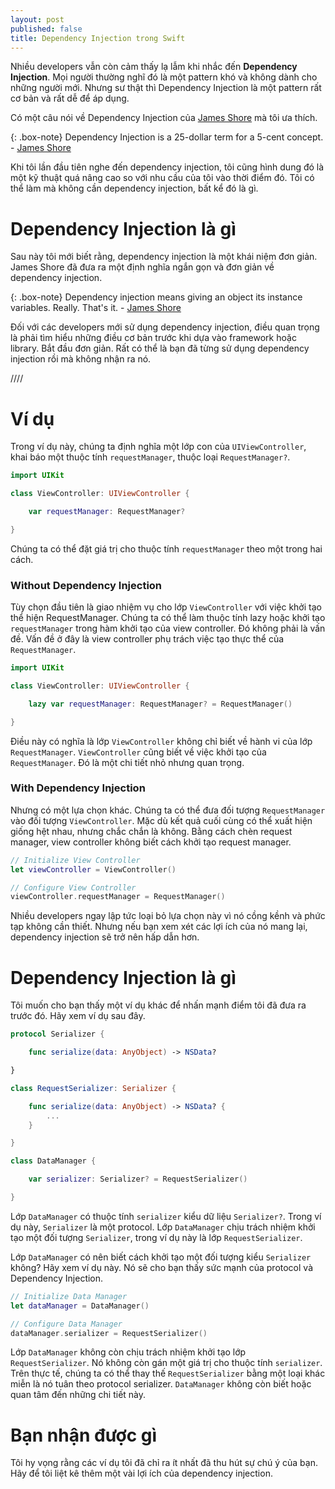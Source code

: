 ```yaml
---
layout: post
published: false
title: Dependency Injection trong Swift
---
```

Nhiều developers vẫn còn cảm thấy lạ lẫm khi nhắc đến **Dependency Injection**. Mọi người thường nghĩ đó là một pattern khó và không dành cho những người mới. Nhưng sư thật thì Dependency Injection là một pattern rất cơ bản và rất dễ để áp dụng.

Có một câu nói về Dependency Injection của [James Shore](https://www.jamesshore.com/Blog/Dependency-Injection-Demystified.html) mà tôi ưa thích.

{: .box-note}
Dependency Injection is a 25-dollar term for a 5-cent concept. - [James Shore](https://www.jamesshore.com/Blog/Dependency-Injection-Demystified.html)

Khi tôi lần đầu tiên nghe đến dependency injection, tôi cũng hình dung đó là một kỹ thuật quá nâng cao so với nhu cầu của tôi vào thời điểm đó. Tôi có thể làm mà không cần dependency injection, bất kể đó là gì.

# **Dependency Injection là gì**

Sau này tôi mới biết rằng, dependency injection là một khái niệm đơn giản. James Shore đã đưa ra một định nghĩa ngắn gọn và đơn giản về dependency injection.

{: .box-note}
Dependency injection means giving an object its instance variables. Really. That's it. - [James Shore](https://www.jamesshore.com/Blog/Dependency-Injection-Demystified.html)

Đối với các developers mới sử dụng dependency injection, điều quan trọng là phải tìm hiểu những điều cơ bản trước khi dựa vào framework hoặc library. Bắt đầu đơn giản. Rất có thể là bạn đã từng sử dụng dependency injection rồi mà không nhận ra nó.

////

# **Ví dụ**

Trong ví dụ này, chúng ta định nghĩa một lớp con của `UIViewController`, khai báo một thuộc tính `requestManager`, thuộc loại `RequestManager?`.

```swift
import UIKit

class ViewController: UIViewController {

    var requestManager: RequestManager?

}
```

Chúng ta có thể đặt giá trị cho thuộc tính `requestManager` theo một trong hai cách.

### Without Dependency Injection

Tùy chọn đầu tiên là giao nhiệm vụ cho lớp `ViewController` với việc khởi tạo thể hiện RequestManager. Chúng ta có thể làm thuộc tính lazy hoặc khởi tạo `requestManager` trong hàm khởi tạo của view controller. Đó không phải là vấn đề. Vấn đề ở đây là view controller phụ trách việc tạo thực thể của `RequestManager`.

```swift
import UIKit

class ViewController: UIViewController {

    lazy var requestManager: RequestManager? = RequestManager()

}
```

Điều này có nghĩa là lớp `ViewController` không chỉ biết về hành vi của lớp `RequestManager`. `ViewController` cũng biết về việc khởi tạo của `RequestManager`. Đó là một chi tiết nhỏ nhưng quan trọng.

### With Dependency Injection

Nhưng có một lựa chọn khác. Chúng ta có thể đưa đối tượng `RequestManager` vào đối tượng `ViewController`. Mặc dù kết quả cuối cùng có thể xuất hiện giống hệt nhau, nhưng chắc chắn là không. Bằng cách chèn request manager, view controller không biết cách khởi tạo request manager.

```swift
// Initialize View Controller
let viewController = ViewController()

// Configure View Controller
viewController.requestManager = RequestManager()
```

Nhiều developers ngay lập tức loại bỏ lựa chọn này vì nó cồng kềnh và phức tạp không cần thiết. Nhưng nếu bạn xem xét các lợi ích của nó mang lại, dependency injection sẽ trở nên hấp dẫn hơn.

# **Dependency Injection là gì**

Tôi muốn cho bạn thấy một ví dụ khác để nhấn mạnh điểm tôi đã đưa ra trước đó. Hãy xem ví dụ sau đây.

```swift
protocol Serializer {

    func serialize(data: AnyObject) -> NSData?

}

class RequestSerializer: Serializer {

    func serialize(data: AnyObject) -> NSData? {
        ...
    }

}

class DataManager {

    var serializer: Serializer? = RequestSerializer()

}
```

Lớp `DataManager` có thuộc tính `serializer` kiểu dữ liệu `Serializer?`. Trong ví dụ này, `Serializer` là một protocol. Lớp `DataManager` chịu trách nhiệm khởi tạo một đối tượng `Serializer`, trong ví dụ này là lớp `RequestSerializer`.

Lớp `DataManager` có nên biết cách khởi tạo một đối tượng kiểu `Serializer` không? Hãy xem ví dụ này. Nó sẽ cho bạn thấy sức mạnh của protocol và Dependency Injection.

```swift
// Initialize Data Manager
let dataManager = DataManager()

// Configure Data Manager
dataManager.serializer = RequestSerializer()
```

Lớp `DataManager` không còn chịu trách nhiệm khởi tạo lớp `RequestSerializer`. Nó không còn gán một giá trị cho thuộc tính `serializer`. Trên thực tế, chúng ta có thể thay thế `RequestSerializer` bằng một loại khác miễn là nó tuân theo protocol serializer. `DataManager` không còn biết hoặc quan tâm đến những chi tiết này.

# **Bạn nhận được gì**

Tôi hy vọng rằng các ví dụ tôi đã chỉ ra ít nhất đã thu hút sự chú ý của bạn. Hãy để tôi liệt kê thêm một vài lợi ích của dependency injection.
